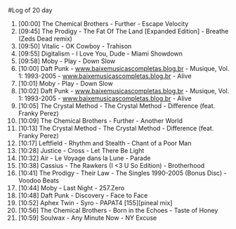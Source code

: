 #Log of 20 day

1. [00:00] The Chemical Brothers - Further - Escape Velocity
1. [09:45] The Prodigy - The Fat Of The Land [Expanded Edition] - Breathe (Zeds Dead remix)
1. [09:50] Vitalic - OK Cowboy - Trahison
1. [09:55] Digitalism - I Love You, Dude - Miami Showdown
1. [09:58] Moby - Play - Down Slow
1. [10:00] Daft Punk - www.baixemusicascompletas.blog.br - Musique, Vol. 1: 1993-2005 - www.baixemusicascompletas.blog.br - Alive
1. [10:01] Moby - Play - Down Slow
1. [10:02] Daft Punk - www.baixemusicascompletas.blog.br - Musique, Vol. 1: 1993-2005 - www.baixemusicascompletas.blog.br - Alive
1. [10:05] The Crystal Method - The Crystal Method - Difference (feat. Franky Perez)
1. [10:09] The Chemical Brothers - Further - Another World
1. [10:13] The Crystal Method - The Crystal Method - Difference (feat. Franky Perez)
1. [10:17] Leftfield - Rhythm and Stealth - Chant of a Poor Man
1. [10:28] Justice - Cross - Let There Be Light
1. [10:32] Air - Le Voyage dans la Lune - Parade
1. [10:38] Cassius - The Rawkers (I <3 U So Edition) - Brotherhood
1. [10:41] The Prodigy - Their Law - The Singles 1990-2005 (Bonus Disc) - Voodoo Beats
1. [10:44] Moby - Last Night - 257.Zero
1. [10:48] Daft Punk - Discovery - Face to Face
1. [10:52] Aphex Twin - Syro - PAPAT4 [155][pineal mix]
1. [10:56] The Chemical Brothers - Born in the Echoes - Taste of Honey
1. [10:59] Soulwax - Any Minute Now - NY Excuse
